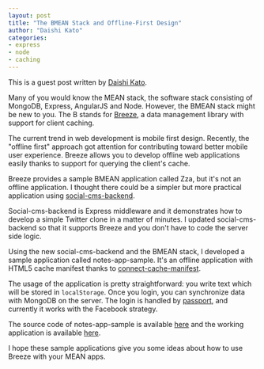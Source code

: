 ```yaml
---
layout: post
title: "The BMEAN Stack and Offline-First Design"
author: "Daishi Kato"
categories:
- express
- node
- caching
---
```


<div class="intro">
This is a guest post written by <a href="https://github.com/dai-shi">Daishi Kato</a>.
</div>

Many of you would know the MEAN stack, the software stack consisting of MongoDB, Express, AngularJS and Node.  However, the BMEAN stack might be new to you. The B stands for [Breeze](http://www.breezejs.com/samples/zza), a data management library with support for client caching.

The current trend in web development is mobile first design.  Recently, the "offline first" approach got attention for contributing toward better mobile user experience. Breeze allows you to develop offline web applications easily thanks to support for querying the client's cache.

Breeze provides a sample BMEAN application called Zza, but it's not an offline application. I thought there could be a simpler
but more practical application using [social-cms-backend](https://github.com/dai-shi/social-cms-backend).

Social-cms-backend is Express middleware and it demonstrates how to develop a simple Twitter clone in a matter of minutes. I updated social-cms-backend so that it supports Breeze and you don't have to code the server side logic.

Using the new social-cms-backend and the BMEAN stack, I developed a sample application called notes-app-sample. It's an offline application with HTML5 cache manifest thanks to [connect-cache-manifest](https://github.com/dai-shi/connect-cache-manifest).

The usage of the application is pretty straightforward: you write text which will be stored in `localStorage`.  Once you login, you can synchronize data with MongoDB on the server.  The login is handled by [passport](http://passportjs.org), and currently it works with the Facebook strategy.

The source code of notes-app-sample is available [here](https://github.com/dai-shi/notes-app-sample) and the working application is available [here](http://notesappsample-nodeangularapp.rhcloud.com/).

I hope these sample applications give you some ideas about how to use Breeze with your MEAN apps.
